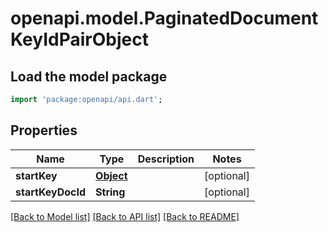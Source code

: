 # openapi.model.PaginatedDocumentKeyIdPairObject

## Load the model package
```dart
import 'package:openapi/api.dart';
```

## Properties
Name | Type | Description | Notes
------------ | ------------- | ------------- | -------------
**startKey** | [**Object**](.md) |  | [optional] 
**startKeyDocId** | **String** |  | [optional] 

[[Back to Model list]](../README.md#documentation-for-models) [[Back to API list]](../README.md#documentation-for-api-endpoints) [[Back to README]](../README.md)


